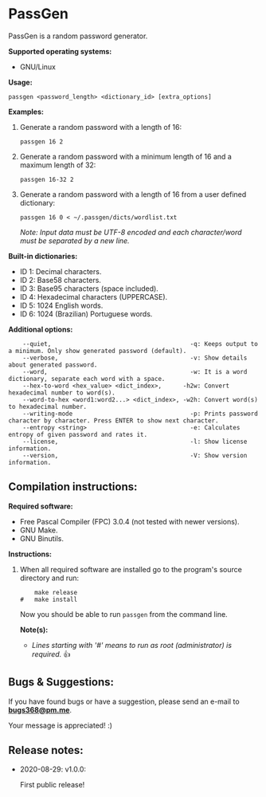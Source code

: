 # PassGen
PassGen is a random password generator.


**Supported operating systems:**

*	GNU/Linux


**Usage:**

`passgen <password_length> <dictionary_id> [extra_options]`


**Examples:**

1.	Generate a random password with a length of 16:

	`passgen 16 2`

2.	Generate a random password with a minimum length of 16 and a maximum length of 32:

	`passgen 16-32 2`

3.	Generate a random password with a length of 16 from a user defined dictionary:

	`passgen 16 0 < ~/.passgen/dicts/wordlist.txt`

	*Note: Input data must be UTF-8 encoded and each character/word must be separated by a new line.*


**Built-in dictionaries:**

*	ID 1: Decimal characters.
*	ID 2: Base58 characters.
*	ID 3: Base95 characters (space included).
*	ID 4: Hexadecimal characters (UPPERCASE).
*	ID 5: 1024 English words.
*	ID 6: 1024 (Brazilian) Portuguese words.


**Additional options:**

```
	--quiet,                                       -q: Keeps output to a minimum. Only show generated password (default).
	--verbose,                                     -v: Show details about generated password.
	--word,                                        -w: It is a word dictionary, separate each word with a space.
	--hex-to-word <hex_value> <dict_index>,      -h2w: Convert hexadecimal number to word(s).
	--word-to-hex <word1:word2...> <dict_index>, -w2h: Convert word(s) to hexadecimal number.
	--writing-mode                                 -p: Prints password character by character. Press ENTER to show next character.
	--entropy <string>                             -e: Calculates entropy of given password and rates it.
	--license,                                     -l: Show license information.
	--version,                                     -V: Show version information.
```


## Compilation instructions:

**Required software:**

*	Free Pascal Compiler (FPC) 3.0.4 (not tested with newer versions).
*	GNU Make.
*	GNU Binutils.


**Instructions:**

1.	When all required software are installed go to the program's source directory and run:

	```
		make release
	#	make install
	```

	Now you should be able to run `passgen` from the command line.

	**Note(s):**

	*	*Lines starting with '#' means to run as root (administrator) is required.* :+1:


## Bugs & Suggestions:

If you have found bugs or have a suggestion, please send an e-mail to **bugs368@pm.me**.

Your message is appreciated! :)


## Release notes:

*	2020-08-29: v1.0.0:

	First public release!

